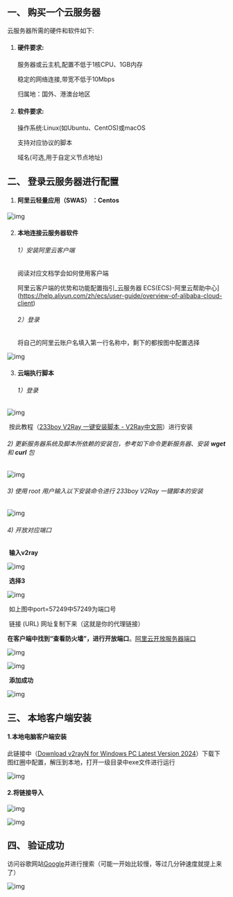 ## 一、  购买一个云服务器

云服务器所需的硬件和软件如下:

1) #### 硬件要求:

    服务器或云主机,配置不低于1核CPU、1GB内存

   稳定的网络连接,带宽不低于10Mbps

   归属地：国外、港澳台地区

2) #### 软件要求:

   操作系统:Linux(如Ubuntu、CentOS)或macOS

   支持对应协议的脚本

   域名(可选,用于自定义节点地址)

## 二、  登录云服务器进行配置

1. #### 阿里云轻量应用（SWAS） ：Centos

![img](file:///C:/Users/16172/AppData/Local/Temp/msohtmlclip1/01/clip_image002.png)

2. #### 本地连接云服务器软件

   ###### 1）安装阿里云客户端

   阅读对应文档学会如何使用客户端

   阿里云客户端的优势和功能配置指引_云服务器 ECS(ECS)-阿里云帮助中心](https://help.aliyun.com/zh/ecs/user-guide/overview-of-alibaba-cloud-client)

   ###### 2）登录

   将自己的阿里云账户名填入第一行名称中，剩下的都按图中配置选择

![img](file:///C:/Users/16172/AppData/Local/Temp/msohtmlclip1/01/clip_image004.png)

3. #### 云端执行脚本 

   ###### 1）登录

![img](file:///C:/Users/16172/AppData/Local/Temp/msohtmlclip1/01/clip_image006.png)

​           按此教程（[233boy V2Ray 一键安装脚本 - V2Ray中文网](https://www.linuxv2ray.com/oneclick/233boy-v2ray-one-click-script/)）进行安装

###### 2)    更新服务器系统及脚本所依赖的安装包，参考如下命令更新服务器、安装 **wget** 和 **curl** 包

![img](file:///C:/Users/16172/AppData/Local/Temp/msohtmlclip1/01/clip_image008.png)

###### 3)    使用 root 用户输入以下安装命令进行 233boy V2Ray 一键脚本的安装

![img](file:///C:/Users/16172/AppData/Local/Temp/msohtmlclip1/01/clip_image010.png) 

###### 4)    开放对应端口

​      **输入v2ray**

![img](file:///C:/Users/16172/AppData/Local/Temp/msohtmlclip1/01/clip_image012.png)

​     **选择3**

![img](file:///C:/Users/16172/AppData/Local/Temp/msohtmlclip1/01/clip_image014.png)

​                    如上图中port=57249中57249为端口号

​                    链接 (URL) 网址复制下来（这就是你的代理链接）

   **在客户端中找到“查看防火墙”，进行开放端口**。[阿里云开放服务器端口](https://startup.aliyun.com/info/1073717.html)

![img](file:///C:/Users/16172/AppData/Local/Temp/msohtmlclip1/01/clip_image016.png)

![img](file:///C:/Users/16172/AppData/Local/Temp/msohtmlclip1/01/clip_image018.png)

​    **添加成功**

![img](file:///C:/Users/16172/AppData/Local/Temp/msohtmlclip1/01/clip_image020.png)

## 三、  本地客户端安装

#### 1.本地电脑客户端安装

此链接中（[Download v2rayN for Windows PC Latest Version 2024](https://en.v2rayn.org/download/)）下载下图红圈中配置，解压到本地，打开一级目录中exe文件进行运行

![img](file:///C:/Users/16172/AppData/Local/Temp/msohtmlclip1/01/clip_image022.png)

#### 2.将链接导入

![img](file:///C:/Users/16172/AppData/Local/Temp/msohtmlclip1/01/clip_image023.png)

![img](file:///C:/Users/16172/AppData/Local/Temp/msohtmlclip1/01/clip_image025.png)

## 四、  验证成功

访问谷歌网站[Google](https://www.google.com/)并进行搜索（可能一开始比较慢，等过几分钟速度就提上来了）

![img](file:///C:/Users/16172/AppData/Local/Temp/msohtmlclip1/01/clip_image027.png)